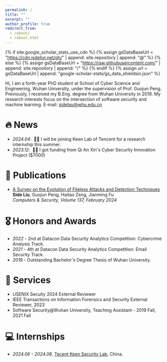 ```yaml
---
permalink: /
title: ""
excerpt: ""
author_profile: true
redirect_from: 
  - /about/
  - /about.html
---
```


{% if site.google_scholar_stats_use_cdn %}
{% assign gsDataBaseUrl = "https://cdn.jsdelivr.net/gh/" | append: site.repository | append: "@" %}
{% else %}
{% assign gsDataBaseUrl = "https://raw.githubusercontent.com/" | append: site.repository | append: "/" %}
{% endif %}
{% assign url = gsDataBaseUrl | append: "google-scholar-stats/gs_data_shieldsio.json" %}

<span class='anchor' id='about-me'></span>

Hi, I am a forth-year PhD student at School of Cyber Science and Engineering, Wuhan University, under the supervision of Prof. Guojun Peng. Previously, I received my B.Eng. degree from Wuhan University in 2019. My research interests focus on the intersection of software security and machine learning.
E-mail: sidelau@whu.edu.cn



# 🔥 News
- *2024.04*: &nbsp;🎉🎉 I will be joining Keen Lab of Tencent for a research internship this summer.
- *2023.12*: &nbsp;🎉🎉 I got funding from Qi An Xin's Cyber Security Innovation Project ($7000)

# 📝 Publications

- [A Survey on the Evolution of Fileless Attacks and Detection Techniques](https://www.sciencedirect.com/science/article/pii/S016740482300562X)   
**Side Liu**, Guojun Peng, Haitao Zeng, Jianming Fu   
*Computers & Security, Volume 137, February 2024*



# 🎖 Honors and Awards
- *2022 -*  2nd at Datacon Data Security Analytics Competition: Cybercrime Analysis Track.
- *2021 -*  4th at Datacon Data Security Analytics Competition: Email Security Track.
- *2019 -*  Outstanding Bachelor's Degree Thesis of Wuhan University.


<!-- # 📖 Educations
- *2019.06 - 2022.04 (now)*, Lorem ipsum dolor sit amet, consectetur adipiscing elit. Vivamus ornare aliquet ipsum, ac tempus justo dapibus sit amet. 
- *2015.09 - 2019.06*, Lorem ipsum dolor sit amet, consectetur adipiscing elit. Vivamus ornare aliquet ipsum, ac tempus justo dapibus sit amet.  -->

# 🎈 Services
- USENIX Secuity 2024 External Reviewer
- IEEE Transactions on Information Forensics and Security External Reviewer, 2023
- Software Security@Wuhan University, Teaching Assistant - 2019 Fall, 2021 Fall


# 💻 Internships
- *2024.06 - 2024.08*, [Tecent Keen Security Lab](https://keenlab.tencent.com/), China.